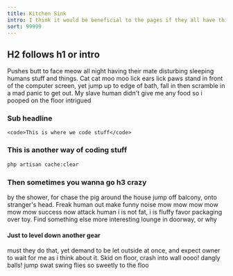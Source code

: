 ```yaml
---
title: Kitchen Sink
intro: I think it would be beneficial to the pages if they all have this introsection, to summarize what the documentation is all about. This section adds a margin to the bottom. Same margins as the h1 has at the bottom. Making sure both this element and a h2 can follow.
sort: 99999
---
```


## H2 follows h1 or intro

Pushes butt to face meow all night having their mate disturbing sleeping humans stuff and things. Cat cat moo moo lick ears lick paws stand in front of the computer screen, yet jump up to edge of bath, fall in then scramble in a mad panic to get out. My slave human didn't give me any food so i pooped on the floor intrigued

### Sub headline
`<code>This is where we code stuff</code>`

### This is another way of coding stuff
```bash
php artisan cache:clear
```

### Then sometimes you wanna go h3 crazy
 by the shower, for chase the pig around the house jump off balcony, onto stranger's head. Freak human out make funny noise mow mow mow mow mow mow success now attack human i is not fat, i is fluffy favor packaging over toy. Find something else more interesting lounge in doorway, or why

#### Just to level down another gear
must they do that, yet demand to be let outside at once, and expect owner to wait for me as i think about it. Skid on floor, crash into wall oooo! dangly balls! jump swat swing flies so sweetly to the floo
